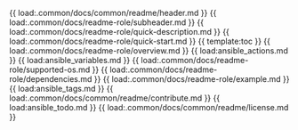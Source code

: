 {{ load:.common/docs/common/readme/header.md }}
{{ load:.common/docs/readme-role/subheader.md }}
{{ load:.common/docs/readme-role/quick-description.md }}
{{ load:.common/docs/readme-role/quick-start.md }}
{{ template:toc }}
{{ load:.common/docs/readme-role/overview.md }}
{{ load:ansible_actions.md }}
{{ load:ansible_variables.md }}
{{ load:.common/docs/readme-role/supported-os.md }}
{{ load:.common/docs/readme-role/dependencies.md }}
{{ load:.common/docs/readme-role/example.md }}
{{ load:ansible_tags.md }}
{{ load:.common/docs/common/readme/contribute.md }}
{{ load:ansible_todo.md }}
{{ load:.common/docs/common/readme/license.md }}
